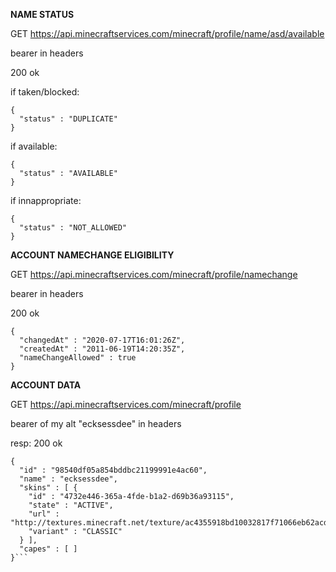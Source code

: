 **NAME STATUS**

GET https://api.minecraftservices.com/minecraft/profile/name/asd/available

bearer in headers

200 ok

if taken/blocked:
```
{
  "status" : "DUPLICATE"
}
```

if available:
```
{
  "status" : "AVAILABLE"
}
```

if innappropriate:
```
{
  "status" : "NOT_ALLOWED"
}
```

**ACCOUNT NAMECHANGE ELIGIBILITY**

GET https://api.minecraftservices.com/minecraft/profile/namechange

bearer in headers

200 ok
```
{
  "changedAt" : "2020-07-17T16:01:26Z",
  "createdAt" : "2011-06-19T14:20:35Z",
  "nameChangeAllowed" : true
}
```

**ACCOUNT DATA**

GET https://api.minecraftservices.com/minecraft/profile

bearer of my alt "ecksessdee" in headers

resp: 200 ok

```
{
  "id" : "98540df05a854bddbc21199991e4ac60",
  "name" : "ecksessdee",
  "skins" : [ {
    "id" : "4732e446-365a-4fde-b1a2-d69b36a93115",
    "state" : "ACTIVE",
    "url" : "http://textures.minecraft.net/texture/ac4355918bd10032817f71066eb62acd452368aba32df9bff9968c0063656709",
    "variant" : "CLASSIC"
  } ],
  "capes" : [ ]
}```
